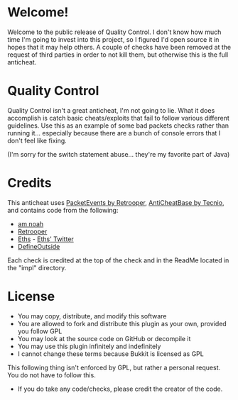 # Welcome!

Welcome to the public release of Quality Control. I don't know how much time I'm going to invest into this project, so
I figured I'd open source it in hopes that it may help others. A couple of checks have been removed at the request of
third parties in order to not kill them, but otherwise this is the full anticheat.

# Quality Control

Quality Control isn't a great anticheat, I'm not going to lie. What it does accomplish is catch basic cheats/exploits that
fail to follow various different guidelines. Use this as an example of some bad packets checks rather than running it...
especially because there are a bunch of console errors that I don't feel like fixing.

(I'm sorry for the switch statement abuse... they're my favorite part of Java)

# Credits

This anticheat uses [PacketEvents by Retrooper](https://github.com/retrooper/packetevents), 
[AntiCheatBase by Tecnio](https://github.com/Tecnio/AntiCheatBase), and contains code from the following:

- [am noah](https://github.com/amnoah)
- [Retrooper](https://github.com/Retrooper)
- [Eths](https://github.com/EthsMC) - [Eths' Twitter](https://twitter.com/yungEths)
- [DefineOutside](https://github.com/MWHunter)

Each check is credited at the top of the check and in the ReadMe located in the "impl" directory.

# License

- You may copy, distribute, and modify this software
- You are allowed to fork and distribute this plugin as your own, provided you follow GPL
- You may look at the source code on GitHub or decompile it
- You may use this plugin infinitely and indefinitely
- I cannot change these terms because Bukkit is licensed as GPL

This following thing isn't enforced by GPL, but rather a personal request. You do not have to follow this.
- If you do take any code/checks, please credit the creator of the code.